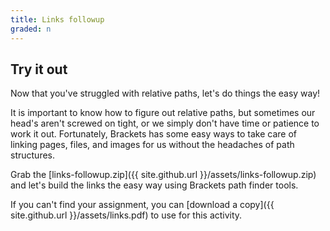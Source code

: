 ```yaml
---
title: Links followup
graded: n
---
```


## Try it out

Now that you've struggled with relative paths, let's do things the easy
way!

It is important to know how to figure out relative paths, but sometimes
our head's aren't screwed on tight, or we simply don't have time or
patience to work it out. Fortunately, Brackets has some easy ways to
take care of linking pages, files, and images for us without the
headaches of path structures.

Grab the [links-followup.zip]({{ site.github.url }}/assets/links-followup.zip) and let's build the links the easy way using Brackets path finder tools.

If you can't find your assignment, you can [download a
copy]({{ site.github.url }}/assets/links.pdf) to use for this activity.



